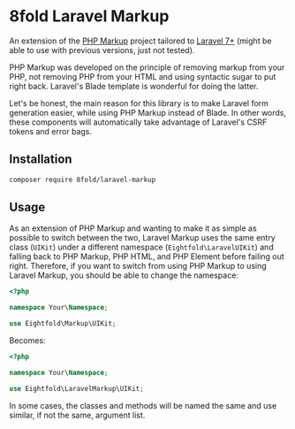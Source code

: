 # 8fold Laravel Markup

An extension of the [PHP Markup](https://github.com/8fold/php-markup) project tailored to [Laravel 7+](https://github.com/laravel/laravel) (might be able to use with previous versions, just not tested).

PHP Markup was developed on the principle of removing markup from your PHP, not removing PHP from your HTML and using syntactic sugar to put right back. Laravel's Blade template is wonderful for doing the latter.

Let's be honest, the main reason for this library is to make Laravel form generation easier, while using PHP Markup instead of Blade. In other words, these components will automatically take advantage of Laravel's CSRF tokens and error bags.

## Installation

```bash
composer require 8fold/laravel-markup
```

## Usage

As an extension of PHP Markup and wanting to make it as simple as possible to switch between the two, Laravel Markup uses the same entry class (`UIKit`) under a different namespace (`Eightfold\LaravelUIKit`) and falling back to PHP Markup, PHP HTML, and PHP Element before failing out right. Therefore, if you want to switch from using PHP Markup to using Laravel Markup, you should be able to change the namespace:

```php
<?php

namespace Your\Namespace;

use Eightfold\Markup\UIKit;
```

Becomes:

```php
<?php

namespace Your\Namespace;

use Eightfold\LaravelMarkup\UIKit;
```

In some cases, the classes and methods will be named the same and use similar, if not the same, argument list.
